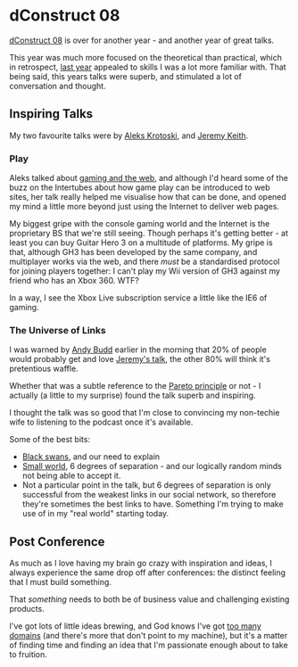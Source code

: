 # dConstruct 08

[dConstruct 08](http://2008.dconstruct.org/) is over for another year - and another year of great talks.

This year was much more focused on the theoretical than practical, which in retrospect, [last year](http://2007.dconstruct.org/) appealed to skills I was a lot more familiar with.  That being said, this years talks were superb, and stimulated a lot of conversation and thought.


<!--more-->

## Inspiring Talks

My two favourite talks were by [Aleks Krotoski](http://www.toastkid.com/ "Aleks Krotoski"), and [Jeremy Keith](http://adactio.com/ "Adactio: Jeremy Keith").

### Play

Aleks talked about [gaming and the web](http://2008.dconstruct.org/schedule/AleksKrotoski.php), and although I'd heard some of the buzz on the Intertubes about how game play can be introduced to web sites, her talk really helped me visualise how that can be done, and opened my mind a little more beyond just using the Internet to deliver web pages.  

My biggest gripe with the console gaming world and the Internet is the proprietary BS that we're still seeing.  Though perhaps it's getting better - at least you can buy Guitar Hero 3 on a multitude of platforms.  My gripe is that, although GH3 has been developed by the same company, and multiplayer works via the web, and there *must* be a standardised protocol for joining players together: I can't play my Wii version of GH3 against my friend who has an Xbox 360.  WTF? 

In a way, I see the Xbox Live subscription service a little like the IE6 of gaming.

### The Universe of Links

I was warned by [Andy Budd](http://www.andybudd.com/ "Andy Budd::Blogography") earlier in the morning that 20% of people would probably get and love [Jeremy's talk](http://adactio.com/journal/1507/), the other 80% will think it's pretentious waffle.  

Whether that was a subtle reference to the [Pareto principle](http://en.wikipedia.org/wiki/Pareto_principle "Pareto principle - Wikipedia, the free encyclopedia") or not - I actually (a little to my surprise) found the talk superb and inspiring.

I thought the talk was so good that I'm close to convincing my non-techie wife to listening to the podcast once it's available.

Some of the best bits:

- [Black swans](http://en.wikipedia.org/wiki/Black_swan_theory), and our need to explain
- [Small world](http://en.wikipedia.org/wiki/Small_world_experiment), 6 degrees of separation - and our logically random minds not being able to accept it.
- Not a particular point in the talk, but 6 degrees of separation is only successful from the weakest links in our social network, so therefore they're sometimes the best links to have. Something I'm trying to make use of in my "real world" starting today.

## Post Conference

As much as I love having my brain go crazy with inspiration and ideas, I always experience the same drop off after conferences: the distinct feeling that I must build something.

That *something* needs to both be of business value and challenging existing products.

I've got lots of little ideas brewing, and God knows I've got [too many domains](http://search.msn.com/results.aspx?q=ip%3A80.82.117.99) (and there's more that don't point to my machine), but it's a matter of finding time and finding an idea that I'm passionate enough about to take to fruition.